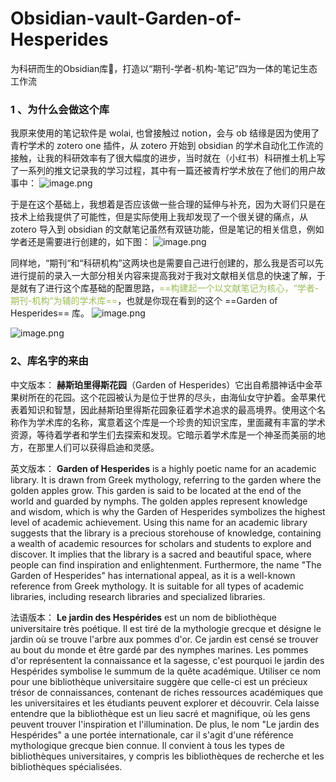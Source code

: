 # Obsidian-vault-Garden-of-Hesperides
为科研而生的Obsidian库🎉，打造以“期刊-学者-机构-笔记”四为一体的笔记生态工作流

### 1 、为什么会做这个库
我原来使用的笔记软件是 wolai, 也曾接触过 notion，会与 ob 结缘是因为使用了青柠学术的 zotero one 插件，从 zotero 开始到 obsidian 的学术自动化工作流的接触，让我的科研效率有了很大幅度的进步，当时就在（小红书）科研推土机上写了一系列的推文记录我的学习过程，其中有一篇还被青柠学术放在了他们的用户故事中：
![image.png](https://klausepicgo.oss-cn-hangzhou.aliyuncs.com/img/202405192036804.png)


于是在这个基础上，我想着是否应该做一些合理的延伸与补充，因为大哥们只是在技术上给我提供了可能性，但是实际使用上我却发现了一个很关键的痛点，从 zotero 导入到 obsidian 的文献笔记虽然有双链功能，但是笔记的相关信息，例如学者还是需要进行创建的，如下图：
![image.png](https://klausepicgo.oss-cn-hangzhou.aliyuncs.com/img/202405190237654.png)


同样地，“期刊“和“科研机构”这两块也是需要自己进行创建的，那么我是否可以先进行提前的录入一大部分相关内容来提高我对于我对文献相关信息的快速了解，于是就有了进行这个库基础的配置思路，<font color="#9bbb59">==构建起一个以文献笔记为核心，“学者-期刊-机构“为辅的学术库==</font>，也就是你现在看到的这个 ==Garden of Hesperides== 库。
![image.png](https://klausepicgo.oss-cn-hangzhou.aliyuncs.com/img/202405190246168.png)

![image.png](https://klausepicgo.oss-cn-hangzhou.aliyuncs.com/img/202405191558301.png)



### 2、库名字的来由
中文版本：
**赫斯珀里得斯花园**（Garden of Hesperides）它出自希腊神话中金苹果树所在的花园。这个花园被认为是位于世界的尽头，由海仙女守护着。金苹果代表着知识和智慧，因此赫斯珀里得斯花园象征着学术追求的最高境界。使用这个名称作为学术库的名称，寓意着这个库是一个珍贵的知识宝库，里面藏有丰富的学术资源，等待着学者和学生们去探索和发现。它暗示着学术库是一个神圣而美丽的地方，在那里人们可以获得启迪和灵感。

英文版本：
**Garden of Hesperides** is a highly poetic name for an academic library. It is drawn from Greek mythology, referring to the garden where the golden apples grow. This garden is said to be located at the end of the world and guarded by nymphs. The golden apples represent knowledge and wisdom, which is why the Garden of Hesperides symbolizes the highest level of academic achievement. Using this name for an academic library suggests that the library is a precious storehouse of knowledge, containing a wealth of academic resources for scholars and students to explore and discover. It implies that the library is a sacred and beautiful space, where people can find inspiration and enlightenment. Furthermore, the name "The Garden of Hesperides" has international appeal, as it is a well-known reference from Greek mythology. It is suitable for all types of academic libraries, including research libraries and specialized libraries.

法语版本：
**Le jardin des Hespérides**  est un nom de bibliothèque universitaire très poétique. Il est tiré de la mythologie grecque et désigne le jardin où se trouve l'arbre aux pommes d'or. Ce jardin est censé se trouver au bout du monde et être gardé par des nymphes marines. Les pommes d'or représentent la connaissance et la sagesse, c'est pourquoi le jardin des Hespérides symbolise le summum de la quête académique. Utiliser ce nom pour une bibliothèque universitaire suggère que celle-ci est un précieux trésor de connaissances, contenant de riches ressources académiques que les universitaires et les étudiants peuvent explorer et découvrir. Cela laisse entendre que la bibliothèque est un lieu sacré et magnifique, où les gens peuvent trouver l'inspiration et l'illumination. De plus, le nom "Le jardin des Hespérides" a une portée internationale, car il s'agit d'une référence mythologique grecque bien connue. Il convient à tous les types de bibliothèques universitaires, y compris les bibliothèques de recherche et les bibliothèques spécialisées.





